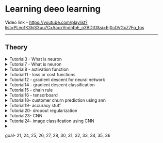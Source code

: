 # Learning deeo learning

Video link - https://youtube.com/playlist?list=PLeo1K3hjS3uu7CxAacxVndI4bE_o3BDtO&si=EjXoDVGxZ7Fq_tos

---

## Theory
<details> <summary>
Tutorial3 - What is neuron
   
</summary>

   1. Take example of the health insurnace problem again which is a binary classification problem using sigmoid function. 

   The neuron is created using the logistic regression function
   ![image](https://github.com/takalkartejas/learning_machine_learning/assets/67382565/155cf8e9-af9a-4824-b364-de4fa93e9028)
   
   ![image](https://github.com/takalkartejas/learning_machine_learning/assets/67382565/0eabf266-e168-4de3-a905-abd84bc84386)

   ![image](https://github.com/takalkartejas/learning_machine_learning/assets/67382565/696eea3a-3129-4ac9-bcd1-e9c5bf1e2397)

   2. Now we form a single neuron which takes age as the output and gives the probablily of buying an insurance as an output
   ![image](https://github.com/takalkartejas/learning_machine_learning/assets/67382565/4151c4af-f8e3-4d35-b52a-077bb72ec12a)

   3. We can have multiple input variables and each of them can have diffrent impact on output which we can manage by assigning weights to each input'
   ![image](https://github.com/takalkartejas/learning_machine_learning/assets/67382565/3d9afd70-2804-4b7c-84ab-de243c6f446c)

   4. Final representaiton of neuron
   ![image](https://github.com/takalkartejas/learning_machine_learning/assets/67382565/628db4b6-0fc8-4e6e-85b9-e46379ebe458)

   **b stands for bias**

   5. Here two step mathemathical calculation is performed 1st is weighted sum and second is sigmoid which is an activation funtion

</details>

<details> <summary>
Tutorial7 - What is neuron
   
</summary>

1. We can add a hidden layer in the previous example as below
    
   ![image](https://github.com/takalkartejas/learning_machine_learning/assets/67382565/a0632309-ae51-4018-9d6a-902fcf984960)

2. Now we can make the network dense but the connections that were missing previously will have near to zero weights.
   ![image](https://github.com/takalkartejas/learning_machine_learning/assets/67382565/d7495800-a3b9-4846-9ddb-cc157c83ce9b)

3. Now we want to classify the handwritten digits from 0 to 9
   ![image](https://github.com/takalkartejas/learning_machine_learning/assets/67382565/c1bbf584-1d8c-4638-a4cc-f39c34ea423c)
4. The outputs will be between 0 to 1 they are somewhat like similarity scores of the image to the digits they represent
5. In this example we convert the image from 2d array to 1d array and supply to the neural network, and the neural network does not have any hidden layers. We will first solve without the hidden layer and then add it and check how the accuracy improves 
</details>

<details> <summary>
Tutorial8 - activation function
   
</summary>

![image](https://github.com/takalkartejas/learning_deep_learning/assets/67382565/760c9e34-cb69-4440-9b9d-1ae494b04741)

1. sigmoid-
   ![image](https://github.com/takalkartejas/learning_deep_learning/assets/67382565/fb2ce986-6d7e-4884-94be-db8b0b572be5)

   use sigmoid in output layer as it convets output to 0 to 1
2. tanh- 
3. ![image](https://github.com/takalkartejas/learning_deep_learning/assets/67382565/3be5c289-5d1a-448e-84b3-4cf672c54bb3)
   use for hidden layers as it outputs from -1 to 1, centering data around 0
4.Sigmoid and tanh function has really low derivative for higher values which slows down learning process, **vanishing gradient problem**
5. Relu- 
    value < 0: output = 0, value>0, output=value
    ![image](https://github.com/takalkartejas/learning_deep_learning/assets/67382565/cefc1bdb-b2b5-4a13-a7c7-b978a8b44a2e)
    it is light weight and good for computation speed, used by default for deep learning problems

    vanishing gradient problem in -ve range
6. leaky relu-
   ![image](https://github.com/takalkartejas/learning_deep_learning/assets/67382565/191c875d-0452-4adb-9376-c9bc3c6f8673)

   to solve the vanishing gradient problem in relu
</details>

<details> <summary>
Tutorial11 - loss or cost functions
  
</summary>

 1. Examples-
      1. sparse_categorical_crossentropy
      2.  binary_crossentropy
      3.  categorical_crossentropy
      4.  mean_absolute_error
      5.  mean_squared_error
   2. The neural network model is trained on basis of minimizing these errors
   
   ![image](https://github.com/takalkartejas/learning_deep_learning/assets/67382565/12db67fd-dc81-4f24-803b-d9e6fd002851)
   
   3. In the above example the initial weights are taken as 1 and 1, and the bias is 0
   4. Now we make a forward pass, that is pass all the values we have through the neuron and then check the mean absolute error(one fo the cost funtions) by comparing with the ground truth value like shown below
   
   ![image](https://github.com/takalkartejas/learning_deep_learning/assets/67382565/fb76a27d-5a75-4a45-9c26-e57022a6dd36)

   5. If we go thorugh all the sample once, it is called one epoch
   6. Mean absolute error(MAE)-
      ![image](https://github.com/takalkartejas/learning_deep_learning/assets/67382565/8a8b5257-675a-42ad-9bc2-cd69b92f9d2d)
   7. Mean squared error-
       ![image](https://github.com/takalkartejas/learning_deep_learning/assets/67382565/126f4a2a-34a9-47ca-889b-4f9943d978fa)
   8. Log loss or binary cross entropy
      ![image](https://github.com/takalkartejas/learning_deep_learning/assets/67382565/1a844879-67bb-48dc-8d4c-17d9cb7fb88f)
      
      log loss is used for logistic regression
</details>

<details> <summary>
Tutorial12 - gradient descent for neural network

</summary>

![image](https://github.com/takalkartejas/learning_deep_learning/assets/67382565/7d86ad81-8429-4d83-9d37-db7e56140a46)

1. The shown in the above image we take a forward pass with randomly selected weights and biases and then calculate error for each sample.
2. We use the errors to calulate the log loss(log loss is the cost function most suitable for logistic regression)
   ![image](https://github.com/takalkartejas/learning_deep_learning/assets/67382565/2270b961-dfd2-4c51-b88d-8edfabe5948a)
3. Now we get a loss = 4.3, we need to back propgate this loss
4. In below equations the partial derivative symbols represent the derivative of cost w.r.t weight and biases. 
 ![image](https://github.com/takalkartejas/learning_deep_learning/assets/67382565/ebd5b7a9-f83c-4730-bee9-b4824c7c948e)

![image](https://github.com/takalkartejas/learning_deep_learning/assets/67382565/06985f4c-1189-4761-9cd5-a311fb3ffc51)

The derivative shown in above image is calculated by taking derivative of loss function directly

5. Now we get the new weights as shown below
   
   ![image](https://github.com/takalkartejas/learning_deep_learning/assets/67382565/ef212b19-4960-434c-82ee-65a2944fe64b)

6. We repeat this process to go to the minima of the cost function as shown below
7. ![image](https://github.com/takalkartejas/learning_deep_learning/assets/67382565/54c77fdb-8d8b-441c-bdc0-95391fc47486)

</details>

<details> <summary>
Tutorial14 - gradient descent classification

</summary>

1. batch grdient descent-
   1. We go through all training samples and calculate cumulative error
   2. then we back propogate and adjust the weights
   3. But if we have lot of samples, it is really slow to calculate all derivatives etc. foer each epoch
2. Stochstic gradient descent-
   1. Adjust weights after every sample
3. Mini batch gradient descent
   1. Instead of every sample adjust the weight after a batch of sample
   2. ![image](https://github.com/takalkartejas/learning_deep_learning/assets/67382565/1bfda461-066b-42ed-ae09-ffbc30f05259)

</details>

<details> <summary>
Tutorial15 - chain rule

</summary>

1. We saw in gradient descent video the derivatives of log loss function wrt weights and biases were taken but the calculation was not explained
2. In the following image we take the derivtive of loss wrt e, then e wrt y and then y wrt w1, so we get the derivate of loss function wrt w1 by multiplying them
3. ![image](https://github.com/takalkartejas/learning_deep_learning/assets/67382565/52cbb23b-b2f1-4fe5-8603-30329e84ece1)
4. ![image](https://github.com/takalkartejas/learning_deep_learning/assets/67382565/2b267885-daa6-4985-94f8-bfe56bb67b7e)
</details>

<details> <summary>
Tutorial16 - tensorboard

</summary>

1. Refer code cell - [73]
2. It can tell you how much your accouracy is going up or loss is going down per epoch
3. use the command - tensorboard --logdir tutorial15/logs
4. The graph is in scalars
</details>

<details> <summary>
Tutorial18- customer churn prediction using ann

</summary>

1. we want to know why customers are leaving, what the factors.
2. refer code
</details>

<details> <summary>
Tutorial19- accuracy stuff

</summary>

1. Precision
   
   ![image](https://github.com/takalkartejas/learning_deep_learning/assets/67382565/40bd2d8c-3b18-4264-b11a-717a99a2f70c)
2. Recall
   ![image](https://github.com/takalkartejas/learning_deep_learning/assets/67382565/f724514b-7501-4f33-8667-a3d4e6d88487)

3.  F1 score harmonic mean of precision and recall
   ![image](https://github.com/takalkartejas/learning_deep_learning/assets/67382565/253f1fc1-aeaf-486e-9dba-f280d4660568)

   https://www.labelf.ai/blog/what-is-accuracy-precision-recall-and-f1-score

   refer tutorial 18 end ending for example
</details>

<details> <summary>
Tutorial20- dropout regularization

</summary>

![image](https://miro.medium.com/v2/resize:fit:1125/1*_7OPgojau8hkiPUiHoGK_w.png)

1. We need to avoid underfitting or overfitting
2. ![image](https://miro.medium.com/v2/resize:fit:1036/0*EY8R7nS10y5kQzOx)
3. we avoid over fitting by using drop out regularization
4. some neurons are droped from hidden layers for one epoch and another for another, so that the NN does not create a bias towards some neurons.
5. refer code

</details>



<details> <summary>
Tutorial23- CNN

</summary>

1. These variations are present in hand written digits and can be handled by changing them to 1d array and using ANN
   
   ![image](https://github.com/takalkartejas/learning_deep_learning/assets/67382565/32f5b265-ca02-4b5d-9799-9de6f005e172)

   ![image](https://github.com/takalkartejas/learning_deep_learning/assets/67382565/4d705058-5e15-44d2-afa0-9fe9ddc31964)

2. Disadvantages of using ANN for image classifications
   1. too much computation required, as image size is huge plus it is rgb
   2. Sensitive to location of object like face of a lion can be anywhere in the image and should be recognized
3. Feature extraction-
   ![image](https://github.com/takalkartejas/learning_deep_learning/assets/67382565/808ce04b-7214-4640-9391-863e6ef65ae2)

   ![image](https://github.com/takalkartejas/learning_deep_learning/assets/67382565/538576f0-c37d-4a83-a87c-258892bbe61b)
4. Lets take some 3x3 filters and apply a convolution operation on the image
   ![image](https://github.com/takalkartejas/learning_deep_learning/assets/67382565/ea615c41-aec2-4811-89c1-f56ae965a2e2)

5. The first filter shown in the above image to detect the 9s head is shown in the below image
6. It multiplies with each invidual values and adds them to give an output

![image](https://github.com/takalkartejas/learning_deep_learning/assets/67382565/bd844168-9ed1-4026-895a-4418be720d38)

7. If the output is close to one we know that the feature is present at that spot and we have succefully detected it as shown below
![image](https://github.com/takalkartejas/learning_deep_learning/assets/67382565/fa6e77fe-2eef-4713-892c-b5c684320da9)
![image](https://github.com/takalkartejas/learning_deep_learning/assets/67382565/4ef28983-fd77-4ef8-a803-ba496a6ff034)   

8. we get the feature map as output as shown in above image

9. This same feature gets activated at different spots for different numbers as shown below

10. ![image](https://github.com/takalkartejas/learning_deep_learning/assets/67382565/cfc55080-716f-4ac1-9f7d-ac05809e59eb) 
    
![image](https://github.com/takalkartejas/learning_deep_learning/assets/67382565/ccb38f7e-3527-444b-b4c9-d31c7543cb96)
![image](https://github.com/takalkartejas/learning_deep_learning/assets/67382565/f055fb6b-dfb6-449a-baae-33c1ead638e1)
11. We combine the feature map to locate where the koalas head is making it simple
![image](https://github.com/takalkartejas/learning_deep_learning/assets/67382565/51d8c943-501d-4ec8-8d03-97a2419d2ad2)
12. Then we flatten and feed to ANN
13. We use relu after the feature extraction and before ANN to make -ve values zero
14. ![image](https://github.com/takalkartejas/learning_deep_learning/assets/67382565/7bac8b34-3a47-4922-b985-35e7d4467273)

15. But the size of feature maps was still equal to orignal image, to reduce them we use pooling
    1.  max pooling- 
![image](https://github.com/takalkartejas/learning_deep_learning/assets/67382565/ba05efa8-d36d-46fe-a872-9f18ff354a06)
   2. average pooling-
![image](https://github.com/takalkartejas/learning_deep_learning/assets/67382565/38cb8779-3a44-46ae-a35f-ca905d692449)

![image](https://github.com/takalkartejas/learning_deep_learning/assets/67382565/3888725d-5c5f-4025-8ae2-f5a682c7a080)

16. final result- 

![image](https://github.com/takalkartejas/learning_deep_learning/assets/67382565/ce827217-b51b-429f-914e-49b38c256b2d)

![image](https://github.com/takalkartejas/learning_deep_learning/assets/67382565/eecd39cc-3e4b-4a0e-a732-c22563ad8aab)

![image](https://github.com/takalkartejas/learning_deep_learning/assets/67382565/8de7bca4-263c-4181-85a5-333ac2465895)
</details>



<details> <summary>
Tutorial24- image classifcation using CNN

</summary>

1. we import cifar data set which consists of variety of objects
2. check code

</details>

<details> <summary>

goal-  21, 24, 25, 26, 27, 28, 30, 31, 32, 33, 34, 35, 36